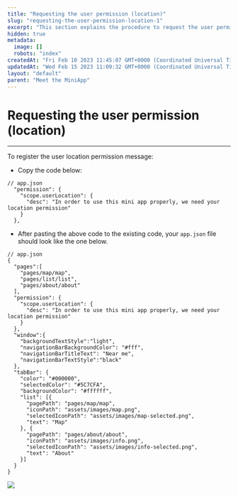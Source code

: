 ```yaml
---
title: "Requesting the user permission (location)"
slug: "requesting-the-user-permission-location-1"
excerpt: "This section explains the procedure to request the user permission in Mini App."
hidden: true
metadata: 
  image: []
  robots: "index"
createdAt: "Fri Feb 10 2023 11:45:07 GMT+0000 (Coordinated Universal Time)"
updatedAt: "Wed Feb 15 2023 11:09:32 GMT+0000 (Coordinated Universal Time)"
layout: "default"
parent: "Meet the MiniApp"
---
```

# Requesting the user permission (location) 
*** 
To register the user location permission message:

- Copy the code below:

```Text
// app.json
  "permission": {
    "scope.userLocation": {
      "desc": "In order to use this mini app properly, we need your location permission"
    }
  },
```

- After pasting the above code to the existing code, your `app.json` file should look like the one below.

```Text
// app.json
{
  "pages":[
    "pages/map/map",
    "pages/list/list",
    "pages/about/about"
  ],
  "permission": {
    "scope.userLocation": {
      "desc": "In order to use this mini app properly, we need your location permission"
    }
  },
  "window":{
    "backgroundTextStyle":"light",
    "navigationBarBackgroundColor": "#fff",
    "navigationBarTitleText": "Near me",
    "navigationBarTextStyle":"black"
  },
  "tabBar": {
    "color": "#000000",
    "selectedColor": "#5C7CFA",
    "backgroundColor": "#ffffff",
    "list": [{
      "pagePath": "pages/map/map",
      "iconPath": "assets/images/map.png",
      "selectedIconPath": "assets/images/map-selected.png",
      "text": "Map"
    }, {
      "pagePath": "pages/about/about",
      "iconPath": "assets/images/info.png",
      "selectedIconPath": "assets/images/info-selected.png",
      "text": "About"
    }]
  }
}
```

![](https://files.readme.io/b041113-Req_User_permission.PNG)
